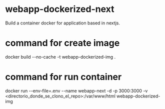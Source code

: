 # webapp-dockerized-next
Build a container docker for application based in nextjs.

#   command for create image
docker build --no-cache -t webapp-dockerized-img .

#   command for run container
docker run --env-file=.env --name webapp-next -d -p 3000:3000 -v <directorio_donde_se_clono_el_repo>:/var/www/html webapp-dockerized-img